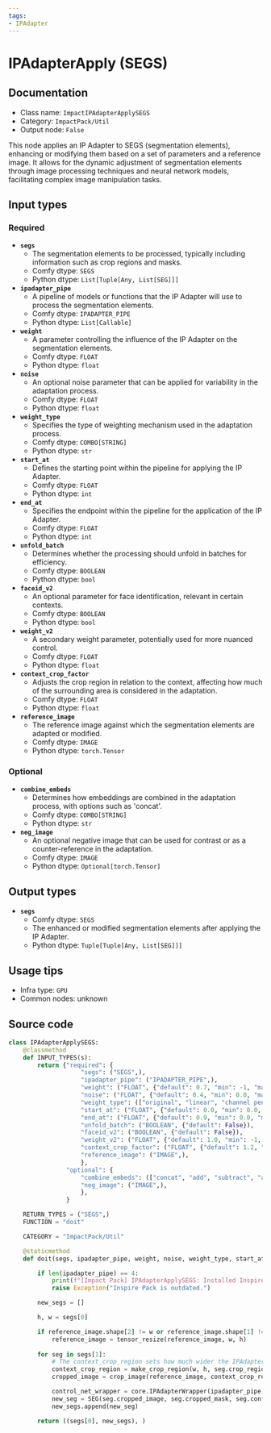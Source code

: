 ```yaml
---
tags:
- IPAdapter
---
```


# IPAdapterApply (SEGS)
## Documentation
- Class name: `ImpactIPAdapterApplySEGS`
- Category: `ImpactPack/Util`
- Output node: `False`

This node applies an IP Adapter to SEGS (segmentation elements), enhancing or modifying them based on a set of parameters and a reference image. It allows for the dynamic adjustment of segmentation elements through image processing techniques and neural network models, facilitating complex image manipulation tasks.
## Input types
### Required
- **`segs`**
    - The segmentation elements to be processed, typically including information such as crop regions and masks.
    - Comfy dtype: `SEGS`
    - Python dtype: `List[Tuple[Any, List[SEG]]]`
- **`ipadapter_pipe`**
    - A pipeline of models or functions that the IP Adapter will use to process the segmentation elements.
    - Comfy dtype: `IPADAPTER_PIPE`
    - Python dtype: `List[Callable]`
- **`weight`**
    - A parameter controlling the influence of the IP Adapter on the segmentation elements.
    - Comfy dtype: `FLOAT`
    - Python dtype: `float`
- **`noise`**
    - An optional noise parameter that can be applied for variability in the adaptation process.
    - Comfy dtype: `FLOAT`
    - Python dtype: `float`
- **`weight_type`**
    - Specifies the type of weighting mechanism used in the adaptation process.
    - Comfy dtype: `COMBO[STRING]`
    - Python dtype: `str`
- **`start_at`**
    - Defines the starting point within the pipeline for applying the IP Adapter.
    - Comfy dtype: `FLOAT`
    - Python dtype: `int`
- **`end_at`**
    - Specifies the endpoint within the pipeline for the application of the IP Adapter.
    - Comfy dtype: `FLOAT`
    - Python dtype: `int`
- **`unfold_batch`**
    - Determines whether the processing should unfold in batches for efficiency.
    - Comfy dtype: `BOOLEAN`
    - Python dtype: `bool`
- **`faceid_v2`**
    - An optional parameter for face identification, relevant in certain contexts.
    - Comfy dtype: `BOOLEAN`
    - Python dtype: `bool`
- **`weight_v2`**
    - A secondary weight parameter, potentially used for more nuanced control.
    - Comfy dtype: `FLOAT`
    - Python dtype: `float`
- **`context_crop_factor`**
    - Adjusts the crop region in relation to the context, affecting how much of the surrounding area is considered in the adaptation.
    - Comfy dtype: `FLOAT`
    - Python dtype: `float`
- **`reference_image`**
    - The reference image against which the segmentation elements are adapted or modified.
    - Comfy dtype: `IMAGE`
    - Python dtype: `torch.Tensor`
### Optional
- **`combine_embeds`**
    - Determines how embeddings are combined in the adaptation process, with options such as 'concat'.
    - Comfy dtype: `COMBO[STRING]`
    - Python dtype: `str`
- **`neg_image`**
    - An optional negative image that can be used for contrast or as a counter-reference in the adaptation.
    - Comfy dtype: `IMAGE`
    - Python dtype: `Optional[torch.Tensor]`
## Output types
- **`segs`**
    - Comfy dtype: `SEGS`
    - The enhanced or modified segmentation elements after applying the IP Adapter.
    - Python dtype: `Tuple[Tuple[Any, List[SEG]]]`
## Usage tips
- Infra type: `GPU`
- Common nodes: unknown


## Source code
```python
class IPAdapterApplySEGS:
    @classmethod
    def INPUT_TYPES(s):
        return {"required": {
                    "segs": ("SEGS",),
                    "ipadapter_pipe": ("IPADAPTER_PIPE",),
                    "weight": ("FLOAT", {"default": 0.7, "min": -1, "max": 3, "step": 0.05}),
                    "noise": ("FLOAT", {"default": 0.4, "min": 0.0, "max": 1.0, "step": 0.01}),
                    "weight_type": (["original", "linear", "channel penalty"], {"default": 'channel penalty'}),
                    "start_at": ("FLOAT", {"default": 0.0, "min": 0.0, "max": 1.0, "step": 0.001}),
                    "end_at": ("FLOAT", {"default": 0.9, "min": 0.0, "max": 1.0, "step": 0.001}),
                    "unfold_batch": ("BOOLEAN", {"default": False}),
                    "faceid_v2": ("BOOLEAN", {"default": False}),
                    "weight_v2": ("FLOAT", {"default": 1.0, "min": -1, "max": 3, "step": 0.05}),
                    "context_crop_factor": ("FLOAT", {"default": 1.2, "min": 1.0, "max": 100, "step": 0.1}),
                    "reference_image": ("IMAGE",),
                    },
                "optional": {
                    "combine_embeds": (["concat", "add", "subtract", "average", "norm average"],),
                    "neg_image": ("IMAGE",),
                    },
                }

    RETURN_TYPES = ("SEGS",)
    FUNCTION = "doit"

    CATEGORY = "ImpactPack/Util"

    @staticmethod
    def doit(segs, ipadapter_pipe, weight, noise, weight_type, start_at, end_at, unfold_batch, faceid_v2, weight_v2, context_crop_factor, reference_image, combine_embeds="concat", neg_image=None):

        if len(ipadapter_pipe) == 4:
            print(f"[Impact Pack] IPAdapterApplySEGS: Installed Inspire Pack is outdated.")
            raise Exception("Inspire Pack is outdated.")

        new_segs = []

        h, w = segs[0]

        if reference_image.shape[2] != w or reference_image.shape[1] != h:
            reference_image = tensor_resize(reference_image, w, h)
        
        for seg in segs[1]:
            # The context_crop_region sets how much wider the IPAdapter context will reflect compared to the crop_region, not the bbox
            context_crop_region = make_crop_region(w, h, seg.crop_region, context_crop_factor)
            cropped_image = crop_image(reference_image, context_crop_region)

            control_net_wrapper = core.IPAdapterWrapper(ipadapter_pipe, weight, noise, weight_type, start_at, end_at, unfold_batch, weight_v2, cropped_image, neg_image=neg_image, prev_control_net=seg.control_net_wrapper, combine_embeds=combine_embeds)
            new_seg = SEG(seg.cropped_image, seg.cropped_mask, seg.confidence, seg.crop_region, seg.bbox, seg.label, control_net_wrapper)
            new_segs.append(new_seg)

        return ((segs[0], new_segs), )

```
